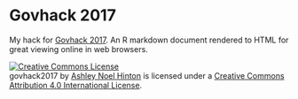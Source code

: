 # Govhack 2017

My hack for [Govhack 2017](http://govhack.org.nz/). An R markdown
document rendered to HTML for great viewing online in web browsers.

<a rel="license" href="http://creativecommons.org/licenses/by/4.0/"><img alt="Creative Commons License" style="border-width:0" src="https://i.creativecommons.org/l/by/4.0/88x31.png" /></a><br /><span xmlns:dct="http://purl.org/dc/terms/" property="dct:title">govhack2017</span> by <a xmlns:cc="http://creativecommons.org/ns#" href="https://github.com/anhinton/govhack2017" property="cc:attributionName" rel="cc:attributionURL">Ashley Noel Hinton</a> is licensed under a <a rel="license" href="http://creativecommons.org/licenses/by/4.0/">Creative Commons Attribution 4.0 International License</a>.
